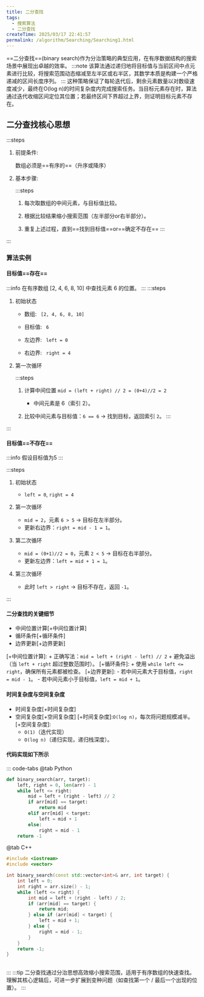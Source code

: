 ```yaml
---
title: 二分查找
tags:
  - 搜索算法
  - 二分查找
createTime: 2025/03/17 22:41:57
permalink: /algorithm/Searching/Searching1.html
---
```



==二分查找==(binary search)作为分治策略的典型应用，在有序数据结构的搜索场景中展现出卓越的效率。
:::note
该算法通过递归地将目标值与当前区间中点元素进行比较，将搜索范围动态缩减至左半区或右半区，其数学本质是构建一个严格递减的区间长度序列。
:::
这种策略保证了每轮迭代后，剩余元素数量以对数级速度减少，最终在O(log n)的时间复杂度内完成搜索任务。当目标元素存在时，算法通过迭代收缩区间定位其位置；若最终区间下界超过上界，则证明目标元素不存在。


## 二分查找核心思想

:::steps
1. 前提条件:

    数组必须是==有序的==（升序或降序）

2. 基本步骤:

    :::steps
    1. 每次取数组的中间元素，与目标值比较。
    
    2. 根据比较结果缩小搜索范围（左半部分or右半部分）。
    
    3. 重复上述过程，直到==找到目标值==or==确定不存在==
    :::
    
:::
### 算法实例
#### 目标值==存在==
:::info
在有序数组 [2, 4, 6, 8, 10] 中查找元素 6 的位置。
:::
:::steps
1. 初始状态

    + 数组: ``` [2, 4, 6, 8, 10]```
    
    + 目标值: ``` 6```
    
    + 左边界:  ``` left = 0```
        
    + 右边界: ``` right = 4```


2. 第一次循环

    :::steps
    1. 计算中间位置 ```mid = (left + right) // 2 = (0+4)//2 = 2```
    
        + 中间元素是 6（索引 2）。
    
    2. 比较中间元素与目标值：```6 == 6``` → 找到目标，返回索引 ```2```。
    :::

:::

#### 目标值==不存在==
:::info
假设目标值为5
:::

:::steps
1. 初始状态

    + ```left = 0```, ```right = 4```

2. 第一次循环

    + ```mid = 2```，元素 ```6 > 5``` → 目标在左半部分。
    + 更新右边界：```right = mid - 1 = 1```。


3. 第二次循环

    + ```mid = (0+1)//2 = 0```，元素 ```2 < 5``` → 目标在右半部分。
    + 更新左边界：```left = mid + 1 = 1```。


4. 第三次循环

    + 此时 ```left > right``` → 目标不存在，返回 ```-1```。

:::

#### 二分查找的关键细节

+ 中间位置计算[+中间位置计算]
+ 循环条件[+循环条件]
+ 边界更新[+边界更新]

[+中间位置计算]: 
    + 正确写法：```mid = left + (right - left) // 2```
    + 避免溢出（当 ```left + right``` 超过整数范围时）。
[+循环条件]:
    + 使用 ```while left <= right```，确保所有元素都被检查。
[+边界更新]:
    - 若中间元素大于目标值，```right = mid - 1```。
    - 若中间元素小于目标值，```left = mid + 1```。
#### 时间复杂度与空间复杂度
+ 时间复杂度[+时间复杂度]
+ 空间复杂度[+空间复杂度]
[+时间复杂度]:```O(log n)```，每次将问题规模减半。
[+空间复杂度]:
    + ```O(1)```（迭代实现）
    + ```O(log n)```（递归实现，递归栈深度）。

#### 代码实现如下所示
::: code-tabs
@tab Python
```Python
def binary_search(arr, target):
    left, right = 0, len(arr) - 1
    while left <= right:
        mid = left + (right - left) // 2
        if arr[mid] == target:
            return mid
        elif arr[mid] < target:
            left = mid + 1
        else:
            right = mid - 1
    return -1
```

@tab C++
```cpp
#include <iostream>
#include <vector>

int binary_search(const std::vector<int>& arr, int target) {
    int left = 0;
    int right = arr.size() - 1;
    while (left <= right) {
        int mid = left + (right - left) / 2;
        if (arr[mid] == target) {
            return mid;
        } else if (arr[mid] < target) {
            left = mid + 1;
        } else {
            right = mid - 1;
        }
    }
    return -1;
}
    
```
:::
:::tip
二分查找通过分治思想高效缩小搜索范围，适用于有序数组的快速查找。理解其核心逻辑后，可进一步扩展到变种问题（如查找第一个 / 最后一个出现的位置）。
:::